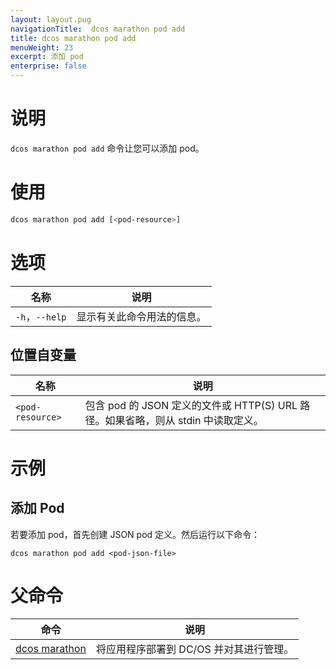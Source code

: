 ```yaml
---
layout: layout.pug
navigationTitle:  dcos marathon pod add
title: dcos marathon pod add
menuWeight: 23
excerpt: 添加 pod
enterprise: false
---
```



# 说明
`dcos marathon pod add` 命令让您可以添加 pod。

# 使用

```bash
dcos marathon pod add [<pod-resource>]
```

# 选项

| 名称 | 说明 |
|---------|-------------|
| `-h`，`--help` | 显示有关此命令用法的信息。 |

## 位置自变量

| 名称 | 说明 |
|---------|-------------|
| `<pod-resource>` | 包含 pod 的 JSON 定义的文件或 HTTP(S) URL 路径。如果省略，则从 stdin 中读取定义。|


# 示例

## 添加 Pod

若要添加 pod，首先创建 JSON pod 定义。然后运行以下命令：
```
dcos marathon pod add <pod-json-file>
```

# 父命令

| 命令 | 说明 |
|---------|-------------|
| [dcos marathon](/cn/1.12/cli/command-reference/dcos-marathon/) | 将应用程序部署到 DC/OS 并对其进行管理。|